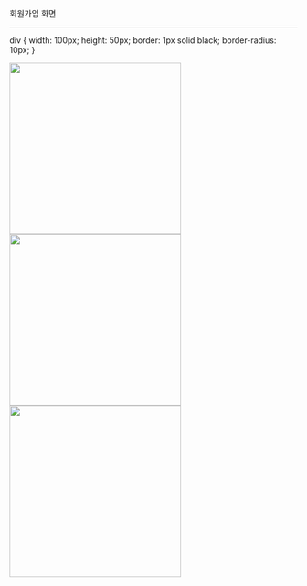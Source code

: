 
회원가입 화면
_________________

div {
   width: 100px;
   height: 50px;
   border: 1px solid black;
   border-radius: 10px;
}

<div>
  <img width="300" src="https://user-images.githubusercontent.com/63249033/81186466-c8605900-8fed-11ea-966b-51e2c73a9fff.png">
  <img width="300" src="https://user-images.githubusercontent.com/63249033/81186472-ca2a1c80-8fed-11ea-82e8-34bd568f26aa.png">
  <img width="300" src="https://user-images.githubusercontent.com/63249033/81186604-f2b21680-8fed-11ea-9bcd-2309980b8ef8.png">
</div>
